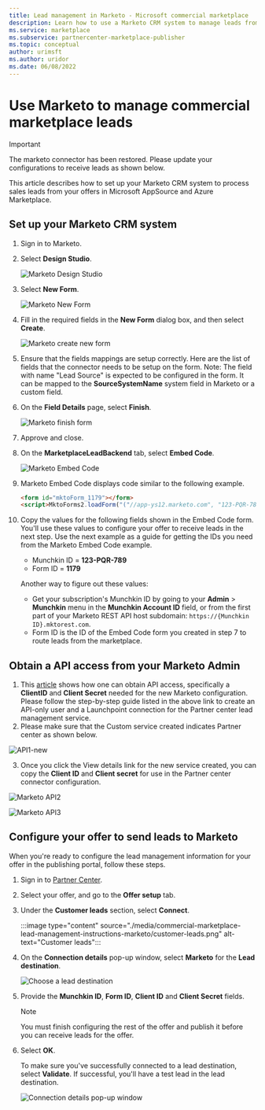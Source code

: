 ```yaml
---
title: Lead management in Marketo - Microsoft commercial marketplace
description: Learn how to use a Marketo CRM system to manage leads from Microsoft AppSource and Azure Marketplace.
ms.service: marketplace
ms.subservice: partnercenter-marketplace-publisher
ms.topic: conceptual
author: urimsft
ms.author: uridor
ms.date: 06/08/2022
---
```


# Use Marketo to manage commercial marketplace leads

> [!IMPORTANT]
> The marketo connector has been restored. Please update your configurations to receive leads as shown below.

This article describes how to set up your Marketo CRM system to process sales leads from your offers in Microsoft AppSource and Azure Marketplace.

## Set up your Marketo CRM system

1. Sign in to Marketo.

1. Select **Design Studio**.

    ![Marketo Design Studio](./media/commercial-marketplace-lead-management-instructions-marketo/marketo-1.png)

1.  Select **New Form**.

    ![Marketo New Form](./media/commercial-marketplace-lead-management-instructions-marketo/marketo-2.png)

1.  Fill in the required fields in the **New Form** dialog box, and then select **Create**.

    ![Marketo create new form](./media/commercial-marketplace-lead-management-instructions-marketo/marketo-3.png)
    
1. Ensure that the fields mappings are setup correctly. Here are the list of fields that the connector needs to be setup on the form. 
Note: The field with name "Lead Source" is expected to be configured in the form. It can be mapped to the **SourceSystemName** system field in Marketo or a custom field.


1.  On the **Field Details** page, select **Finish**.

    ![Marketo finish form](./media/commercial-marketplace-lead-management-instructions-marketo/marketo-4.png)

1.  Approve and close.

1. On the **MarketplaceLeadBackend** tab, select **Embed Code**. 

    ![Marketo Embed Code](./media/commercial-marketplace-lead-management-instructions-marketo/marketo-6.png)

1. Marketo Embed Code displays code similar to the following example.

    ```html
    <form id="mktoForm_1179"></form>
    <script>MktoForms2.loadForm("("//app-ys12.marketo.com", "123-PQR-789", 1179);</script>
    ```

1. Copy the values for the following fields shown in the Embed Code form. You'll use these values to configure your offer to receive leads in the next step. Use the next example as a guide for getting the IDs you need from the Marketo Embed Code example.

    - Munchkin ID = **123-PQR-789**
    - Form ID = **1179**

    Another way to figure out these values:

    - Get your subscription's Munchkin ID by going to your **Admin** > **Munchkin** menu in the **Munchkin Account ID** field, or from the first part of your Marketo REST API host subdomain: `https://{Munchkin ID}.mktorest.com`.
    - Form ID is the ID of the Embed Code form you created in step 7 to route leads from the marketplace.

## Obtain a API access from your Marketo Admin
1. This [article](https://aka.ms/marketo-api) shows how one can obtain API access, specifically a **ClientID** and **Client Secret** needed for the new Marketo configuration. Please follow the step-by-step guide listed in the above link to create an API-only user and a Launchpoint connection for the Partner center lead management service.
2. Please make sure that the Custom service created indicates Partner center as shown below.

![API1-new](https://user-images.githubusercontent.com/98078741/214808153-a59183d7-12e3-432f-a792-211f4e17e9cc.png)

3. Once you click the View details link for the new service created, you can copy the **Client ID** and **Client secret** for use in the Partner center connector configuration.

![Marketo API2](https://user-images.githubusercontent.com/98078741/214813828-0898f11d-fef6-4de5-938d-d4b2beac4845.png)

![Marketo API3](https://user-images.githubusercontent.com/98078741/214808193-693a599a-9254-4f63-b500-937f634d3769.png)

## Configure your offer to send leads to Marketo

When you're ready to configure the lead management information for your offer in the publishing portal, follow these steps. 

1. Sign in to [Partner Center](https://go.microsoft.com/fwlink/?linkid=2165290).

1. Select your offer, and go to the **Offer setup** tab.

1. Under the **Customer leads** section, select **Connect**.

    :::image type="content" source="./media/commercial-marketplace-lead-management-instructions-marketo/customer-leads.png" alt-text="Customer leads":::

1. On the **Connection details** pop-up window, select **Marketo** for the **Lead destination**.

    ![Choose a lead destination](./media/commercial-marketplace-lead-management-instructions-marketo/choose-lead-destination.png)

1. Provide the **Munchkin ID**, **Form ID**, **Client ID** and **Client Secret** fields.

    > [!NOTE]
    > You must finish configuring the rest of the offer and publish it before you can receive leads for the offer. 

1. Select **OK**.

   To make sure you've successfully connected to a lead destination, select **Validate**. If successful, you'll have a test lead in the lead destination.

   ![Connection details pop-up window](https://user-images.githubusercontent.com/98078741/214812295-b65db33a-39ed-4769-832e-5637bf9bcf7d.png)
